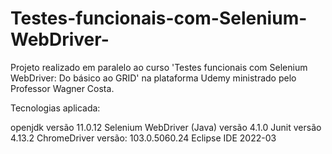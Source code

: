 # Testes-funcionais-com-Selenium-WebDriver-


Projeto realizado em paralelo ao curso 'Testes funcionais com Selenium WebDriver: Do básico ao GRID' na plataforma Udemy ministrado pelo Professor Wagner Costa.

Tecnologias aplicada:

openjdk versão 11.0.12
Selenium WebDriver (Java) versão 4.1.0
Junit versão 4.13.2
ChromeDriver versão: 103.0.5060.24 
Eclipse IDE 2022-03





